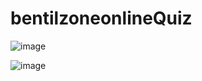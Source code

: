 # bentilzoneonlineQuiz
![image](https://user-images.githubusercontent.com/55560024/152676721-9d803c9a-38f0-4e05-a159-3fa15550ae77.png)

<!-- A Simple JavaScript. project -->
![image](https://user-images.githubusercontent.com/55560024/152678070-488fefda-34d0-4ac4-9df8-71aec8078295.png)
